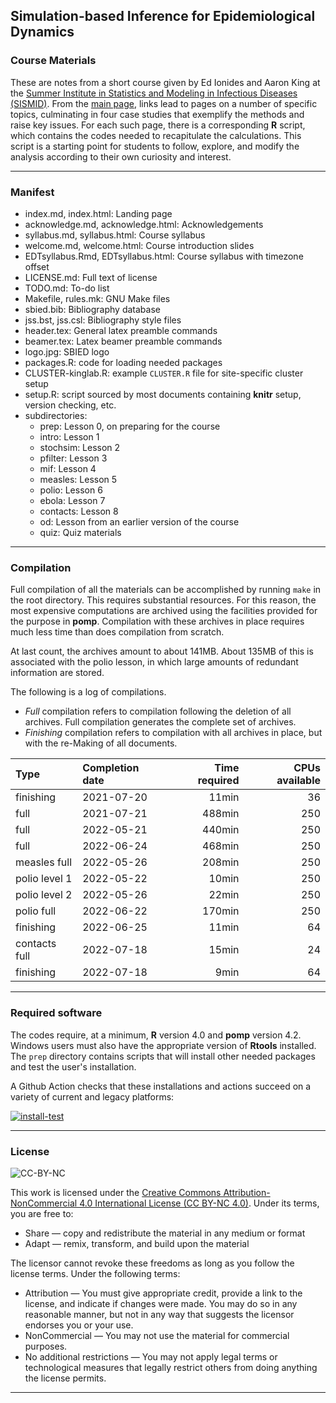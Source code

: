 ## Simulation-based Inference for Epidemiological Dynamics
### Course Materials

These are notes from a short course given by Ed Ionides and Aaron King at the [Summer Institute in Statistics and Modeling in Infectious Diseases (SISMID)](https://sismid.uw.edu).
From the [main page](https://kingaa.github.io/sbied/), links lead to pages on a number of specific topics, culminating in four case studies that exemplify the methods and raise key issues.
For each such page, there is a corresponding **R** script, which contains the codes needed to recapitulate the calculations.
This script is a starting point for students to follow, explore, and modify the analysis according to their own curiosity and interest.

----------------------------

### Manifest

- index.md, index.html: Landing page
- acknowledge.md, acknowledge.html: Acknowledgements
- syllabus.md, syllabus.html: Course syllabus
- welcome.md, welcome.html: Course introduction slides
- EDTsyllabus.Rmd, EDTsyllabus.html: Course syllabus with timezone offset
- LICENSE.md: Full text of license
- TODO.md: To-do list
- Makefile, rules.mk: GNU Make files
- sbied.bib: Bibliography database
- jss.bst, jss.csl: Bibliography style files
- header.tex: General latex preamble commands
- beamer.tex: Latex beamer preamble commands
- logo.jpg: SBIED logo
- packages.R: code for loading needed packages
- CLUSTER-kinglab.R: example `CLUSTER.R` file for site-specific cluster setup
- setup.R: script sourced by most documents containing **knitr** setup, version checking, etc.
- subdirectories:
  - prep: Lesson 0, on preparing for the course
  - intro: Lesson 1
  - stochsim: Lesson 2
  - pfilter: Lesson 3
  - mif: Lesson 4
  - measles: Lesson 5
  - polio: Lesson 6
  - ebola: Lesson 7
  - contacts: Lesson 8
  - od: Lesson from an earlier version of the course
  - quiz: Quiz materials

----------------------------

### Compilation

Full compilation of all the materials can be accomplished by running `make` in the root directory.
This requires substantial resources.
For this reason, the most expensive computations are archived using the facilities provided for the purpose in **pomp**.
Compilation with these archives in place requires much less time than does compilation from scratch.

<!--
Get archive file sizes in kB:

```r
library(tidyverse)

gettime <- function (path) {
  if (grepl(".rds",path)) {
    readRDS(path) |> attr("system.time") |> getElement(3)
  } else if (grepl(".rda",path)) {
    e <- new.env()
    load(path,envir=e)
    e$.system.time[3]
  } else {
    NA_real_
  }
}

list.files(pattern=r"{.+\.rd[as]$}",recursive=TRUE) |> 
  {\(x) data.frame(
          path=x,
          dir=dirname(x),
          file=basename(x),
          size=file.size(x)/2^10,
          time=sapply(x,gettime)/60
        )}() |>
  remove_rownames() -> dat
dat		

dat |>
  group_by(dir) |>
  summarize(size.kB=sum(size),time=sum(time)) |>
  arrange(dir)

dat |> 
  summarize(size.kB=sum(size),time=sum(time))
```
-->

At last count, the archives amount to about 141MB.
About 135MB of this is associated with the polio lesson, in which large amounts of redundant information are stored.

The following is a log of compilations.

  - *Full* compilation refers to compilation following the deletion of all archives.
  Full compilation generates the complete set of archives.
  - *Finishing* compilation refers to compilation with all archives in place, but with the re-Making of all documents.
  
| Type          | Completion date | Time required | CPUs available |
|:--------------|:----------------|--------------:|---------------:|
| finishing     | 2021-07-20      |         11min |             36 |
| full          | 2021-07-21      |        488min |            250 |
| full          | 2022-05-21      |        440min |            250 |
| full          | 2022-06-24      |        468min |            250 |
| measles full  | 2022-05-26      |        208min |            250 |
| polio level 1 | 2022-05-22      |         10min |            250 |
| polio level 2 | 2022-05-26      |         22min |            250 |
| polio   full  | 2022-06-22      |        170min |            250 |
| finishing     | 2022-06-25      |         11min |             64 |
| contacts full | 2022-07-18      |         15min |             24 |
| finishing     | 2022-07-18      |          9min |             64 |



----------------------------

### Required software

The codes require, at a minimum, **R** version 4.0 and **pomp** version 4.2.
Windows users must also have the appropriate version of **Rtools** installed.
The `prep` directory contains scripts that will install other needed packages and test the user's installation.

A Github Action checks that these installations and actions succeed on a variety of current and legacy platforms:

[![install-test](https://github.com/kingaa/sbied/actions/workflows/install-test.yml/badge.svg)](https://github.com/kingaa/sbied/actions/workflows/install-test.yml)

----------------------------

### License

![CC-BY-NC](https://i.creativecommons.org/l/by-nc/4.0/88x31.png)

This work is licensed under the [Creative Commons Attribution-NonCommercial 4.0 International License (CC BY-NC 4.0)](https://creativecommons.org/licenses/by-nc/4.0/).
Under its terms, you are free to:

- Share — copy and redistribute the material in any medium or format
- Adapt — remix, transform, and build upon the material

The licensor cannot revoke these freedoms as long as you follow the license terms.
Under the following terms:

- Attribution — You must give appropriate credit, provide a link to the license, and indicate if changes were made. You may do so in any reasonable manner, but not in any way that suggests the licensor endorses you or your use.
- NonCommercial — You may not use the material for commercial purposes.
- No additional restrictions — You may not apply legal terms or technological measures that legally restrict others from doing anything the license permits.

----------------------------
